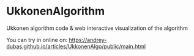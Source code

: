 # UkkonenAlgorithm
Ukkonen algorithm code &amp; web interactive visualization of the algorithm

You can try in online on: https://andrey-dubas.github.io/articles/UkkonenAlgo/public/main.html
